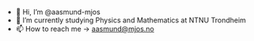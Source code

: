 - 👋 Hi, I’m @aasmund-mjos
- 🌱 I’m currently studying Physics and Mathematics at NTNU Trondheim
- 📫 How to reach me -> aasmund@mjos.no
  
<!---
aasmund-mjos/aasmund-mjos is a ✨ special ✨ repository because its `README.md` (this file) appears on your GitHub profile.
You can click the Preview link to take a look at your changes.
--->
